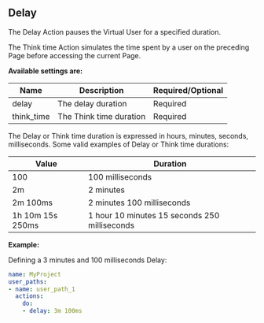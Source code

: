 ## Delay
The Delay Action pauses the Virtual User for a specified duration.

The Think time Action simulates the time spent by a user on the preceding Page before accessing the current Page.

**Available settings are:**

| Name        | Description                                                     | Required/Optional |
| ----------- | --------------------------------------------------------------- | ----------------- |
| delay       | The delay duration                                          | Required          |
| think_time  | The Think time duration                                       | Required          |


The Delay or Think time duration is expressed in hours, minutes, seconds, milliseconds.
Some valid examples of Delay or Think time durations:

| Value        | Duration                                                     |
| ----------- | ----------------------------------------------------------- |
| 100       | 100 milliseconds                                          |
| 2m  | 2 minutes                                     |
| 2m 100ms  | 2 minutes 100 milliseconds                                     |
| 1h 10m 15s 250ms  | 1 hour 10 minutes 15 seconds 250 milliseconds                                     |


**Example:**

Defining a 3 minutes and 100 milliseconds Delay:

```yaml
name: MyProject
user_paths:
- name: user_path_1
  actions:
    do:
    - delay: 3m 100ms
```